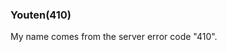 ### Youten(410)
My name comes from the server error code "410".

<!--START_SECTION:lapras-card-->
<!--END_SECTION:lapras-card-->
